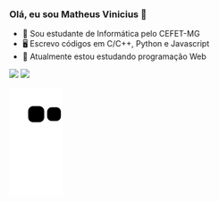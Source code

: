 ### Olá, eu sou Matheus Vinicius 👋

- 🏫 Sou estudante de Informática pelo CEFET-MG
- 🖥 Escrevo códigos em C/C++, Python e Javascript
- 📘 Atualmente estou estudando programação Web

<div style="display: inline_block">
  <img height="165em" src="https://github-readme-stats.vercel.app/api?username=MatheusViniciusV&show_icons=true&theme=radical">
  <img height="165em" src="https://github-readme-stats.vercel.app/api/top-langs/?username=MatheusViniciusV&layout=compact&theme=radical">
</div>

![snake gif](https://github.com/MatheusViniciusV/MatheusViniciusV/blob/output/github-contribution-grid-snake.svg)
